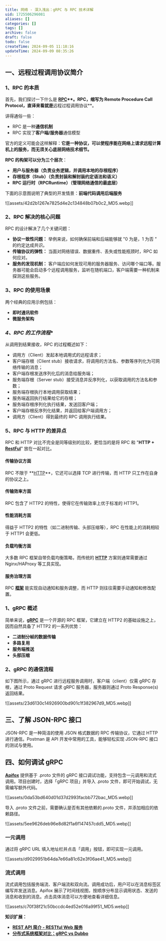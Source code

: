 ```yaml
---
title: 网络 - 深入浅出：gRPC 与 RPC 技术详解
uid: 1725506296081
aliases: []
categories: []
tags: []
archive: false
draft: false
todo: false
createTime: 2024-09-05 11:18:16
updateTime: 2024-09-09 08:35:26
---
```


## **一、远程过程调用协议简介**

### **1、RPC 的本质**

首先，我们探讨一下什么是 **[RPC](https://link.juejin.cn/?target=https%3A%2F%2Fapifox.com%2Fapiskills%2Fintroduction-to-rpc-interfaces%2F "https://apifox.com/apiskills/introduction-to-rpc-interfaces/")**。RPC，缩写为 Remote Procedure Call Protocol，直译来看就是**远程过程调用协议**。

讲得通俗一些：

- RPC 是一种**通信机制**
- RPC 实现了**客户端/服务器**通信模型

官方的定义可能会这样解释：**它是一种协议，可以使程序能在网络上请求远程计算机上的服务，而无须关心底层网络技术细节。**

**RPC 的构架可以分为三个层次**：

- **用户与服务器（负责业务逻辑，并调用本地的存根程序）**
- **存根程序（Stub）（负责封装和解封装约定语法和语义）**
- **RPC 运行时（RPCRuntime）（管理网络通信的最底层）**

下面的示意图说明了典型的开发情景：**前端代码调用后端服务**

![[assets/42d2b1267e7825d4e2c134848b07b0c2_MD5.webp]]

### 2、RPC 解决的核心问题

RPC 的设计解决了几个关键问题：

- **协议一致性问题：** 举例来说，如何确保前端和后端能够就 "0 为是，1 为否 " 的约定达成共识。
- **传输协议的弹性：** 当面对网络错误、数据重传、丢失或性能瓶颈时，RPC 如何应对。
- **服务的发现机制：** 客户端应如何发现可用的服务器服务、访问哪个端口等。服务器可能会启动多个远程调用服务，监听在随机端口，客户端需要一种机制来探测这些服务。

### **3、RPC 的使用场景**

两个经典的应用示例包括：

- **即时通讯软件**
- **微服务架构**

### *4、RPC 的工作流程*\*

从调用到结果接收，RPC 的过程概述如下：

- 调用方（Client）发起本地调用式的远程请求；
- 客户端存根（Client stub）接收请求，将调用的方法名、参数等序列化为可网络传输的消息；
- 客户端存根发送序列化后的消息给服务端；
- 服务端存根（Server stub）接受消息并反序列化，以获取调用的方法名和参数；
- 服务端存根执行本地调用获取结果；
- 服务端返回执行结果给它的存根；
- 服务端存根序列化执行结果，发送回客户端；
- 客户端存根反序列化结果，并返回给客户端调用方；
- 调用方（Client）得到最终的 RPC 调用执行结果。

### 5、RPC 与 HTTP 的差异点

RPC 和 HTTP 对比不完全是同等级别的比较，更恰当的是将 RPC 和 "**HTTP + [RestFul](https://link.juejin.cn/?target=https%3A%2F%2Fapifox.com%2Fapiskills%2Frest-api%2F "https://apifox.com/apiskills/rest-api/")**" 放在一起对比。

#### **传输协议方面**

RPC 不限于 **[HTTP](https://link.juejin.cn/?target=https%3A%2F%2Fapifox.com%2Fapiskills%2Fthe-5-pillars-of-every-http-request%2F "https://apifox.com/apiskills/the-5-pillars-of-every-http-request/")**，它还可以选择 TCP 进行传输，而 HTTP 只工作在自身的协议之上。

#### **传输效率方面**

RPC 包含了 HTTP2 的特性，使得它在传输效率上优于标准的 HTTP1。

#### **性能消耗方面**

得益于 HTTP2 的特性（如二进制传输、头部压缩等），RPC 在性能上的消耗相较于 HTTP1 会更低。

#### **负载均衡方面**

大多数 RPC 框架自带负载均衡策略，而传统的 **[HTTP](https://link.juejin.cn/?target=https%3A%2F%2Fapifox.com%2Fapiskills%2Fhttp-vs-https%2F "https://apifox.com/apiskills/http-vs-https/")** 方案则通常需要通过 Nginx/HAProxy 等工具实现。

#### **服务治理方面**

RPC **[框架](https://link.juejin.cn/?target=https%3A%2F%2Fapifox.com%2Fapiskills%2Fcomparison-of-rpc-frameworks%2F "https://apifox.com/apiskills/comparison-of-rpc-frameworks/")** 能实现自动通知和服务调整，而 HTTP 则往往需要手动通知和修改配置。

### **1、gRPC 概述**

简单来说，**[gRPC](https://link.juejin.cn/?target=https%3A%2F%2Fapifox.com%2Fapiskills%2Fintroduction-to-grpc%2F "https://apifox.com/apiskills/introduction-to-grpc/")** 是一个开源的 RPC 框架，它建立在 HTTP2 的基础设施之上，因而自然具备了 HTTP2 的一系列优势：

- **二进制分帧的数据传输**
- **多路复用**
- **服务端推送**
- **头部压缩**

### 2、gRPC 的通信流程

如下图所示，通过 gRPC 进行远程服务调用时，客户端（client）仅需 gRPC 存根，通过 Proto Request 请求 gRPC 服务器，服务器则通过 Proto Response(s) 返回结果。

![[assets/23d6130c14926900bd901c1f382967d9_MD5.webp]]

## **三、了解 JSON-RPC 接口**

JSON-RPC 是一种简洁的使用 JSON 格式数据的 RPC 传输协议，它通过 HTTP 进行通信。Postman 是 API 开发中常用的工具，能够轻松实现 JSON-RPC 接口的测试与使用。

## **四、如何调试 gRPC**

[**Apifox**](https://link.juejin.cn/?target=https%3A%2F%2Fapifox.com%2F "https://apifox.com/") 提供基于 .proto 文件的 gRPC 接口调试功能，支持包含一元调用和流式调用。项目创建时，选择「gRPC 项目」并导入 .proto 文件，即可开始调试，无需编写额外代码。

![[assets/0da53bd640d01d37d2993facbb772bac_MD5.webp]]

导入 .proto 文件之前，需要确认是否有其他依赖的.proto 文件，并添加相应的依赖路径。

![[assets/5ee9626deb96e8d82f1a6f147457cdd5_MD5.webp]]

### **一元调用**

通过将 gRPC URL 填入地址栏并点击「调用」按钮，即可实现一元调用。

![[assets/d9029951b64da7e66a81c62e3f06ae41_MD5.webp]]

### **流式调用**

流式调用包括服务端流、客户端流和双向流。调用成功后，用户可以在消息标签区编写并发送消息。Apifox 展示了时间线视图，按顺序分布显示调用状态、发送的消息和收到的消息。点击具体消息可以方便地查看详细信息。

![[assets/c70f38f21c50bccdc4ed52e016a99f51_MD5.webp]]

**知识扩展：**

- **[REST API 简介 - RESTful Web 服务](https://link.juejin.cn/?target=https%3A%2F%2Fapifox.com%2Fapiskills%2Frest-api%2F "https://apifox.com/apiskills/rest-api/")**
- **[分布式系统框架对比：gRPC vs Dubbo](https://link.juejin.cn/?target=https%3A%2F%2Fapifox.com%2Fapiskills%2Fgrpc-vs-dubbo%2F "https://apifox.com/apiskills/grpc-vs-dubbo/")**
